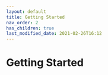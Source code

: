 ```yaml
---
layout: default
title: Getting Started
nav_order: 2
has_children: true
last_modified_date: 2021-02-26T16:12
---
```


# Getting Started
